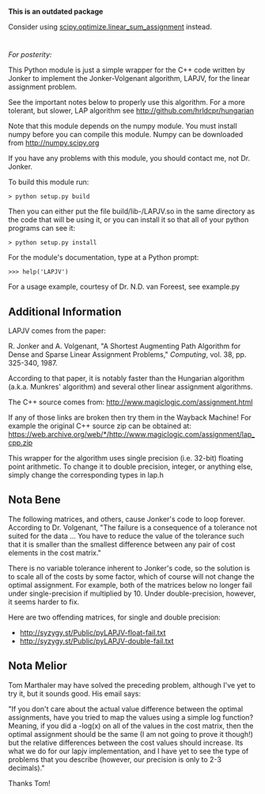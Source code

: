 **This is an outdated package**

Consider using [scipy.optimize.linear_sum_assignment](https://docs.scipy.org/doc/scipy/reference/generated/scipy.optimize.linear_sum_assignment.html) instead.

#
*For posterity:*

This Python module is just a simple wrapper for the C++ code written by Jonker to implement the Jonker-Volgenant algorithm, LAPJV, for the linear assignment problem.

See the important notes below to properly use this algorithm. For a more tolerant, but slower, LAP algorithm see http://github.com/hrldcpr/hungarian

Note that this module depends on the numpy module. You must install numpy before you can compile this module. Numpy can be downloaded from http://numpy.scipy.org

If you have any problems with this module, you should contact me, not Dr. Jonker.


To build this module run:

    > python setup.py build

Then you can either put the file build/lib-<YOUR-PLATFORM>/LAPJV.so in the same directory as the code that will be using it, or you can install it so that all of your python programs can see it:

    > python setup.py install

For the module's documentation, type at a Python prompt:

    >>> help('LAPJV')

For a usage example, courtesy of Dr. N.D. van Foreest, see example.py


Additional Information
----------------------

LAPJV comes from the paper:

R. Jonker and A. Volgenant, "A Shortest Augmenting Path Algorithm for Dense and Sparse Linear Assignment Problems," _Computing_, vol. 38, pp. 325-340, 1987.

According to that paper, it is notably faster than the Hungarian algorithm (a.k.a. Munkres' algorithm) and several other linear assignment algorithms.

The C++ source comes from:
http://www.magiclogic.com/assignment.html

If any of those links are broken then try them in the Wayback Machine! For example the original C++ source zip can be obtained at:
https://web.archive.org/web/*/http://www.magiclogic.com/assignment/lap_cpp.zip

This wrapper for the algorithm uses single precision (i.e. 32-bit) floating point arithmetic. To change it to double precision, integer, or anything else, simply change the corresponding types in lap.h

Nota Bene
---------
The following matrices, and others, cause Jonker's code to loop forever. According to Dr. Volgenant, "The failure is a consequence of a tolerance not suited for the data ... You have to reduce the value of the tolerance such that it is smaller than the smallest difference between any pair of cost elements in the cost matrix."

There is no variable tolerance inherent to Jonker's code, so the solution is to scale all of the costs by some factor, which of course will not change the optimal assignment. For example, both of the matrices below no longer fail under single-precision if multiplied by 10. Under double-precision, however, it seems harder to fix.

Here are two offending matrices, for single and double precision:
* http://syzygy.st/Public/pyLAPJV-float-fail.txt
* http://syzygy.st/Public/pyLAPJV-double-fail.txt

Nota Melior
-----------
Tom Marthaler may have solved the preceding problem, although I've yet to try it, but it sounds good. His email says:

"If you don't care about the actual value difference between the optimal assignments, have you tried to map the values using a simple log function? Meaning, if you did a -log(x) on all of the values in the cost matrix, then the optimal assignment should be the same (I am not going to prove it though!) but the relative differences between the cost values should increase. Its what we do for our lapjv implementation, and I have yet to see the type of problems that you describe (however, our precision is only to 2-3 decimals)."

Thanks Tom!
